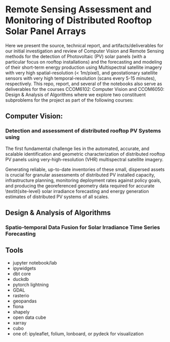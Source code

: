 # Remote Sensing Assessment and Monitoring of Distributed Rooftop Solar Panel Arrays

Here we present the source, technical report, and artifacts/deliverables for our
initial investigation and review of Computer Vision and Remote Sensing methods for the
detection of Photovoltaic (PV) solar panels (with a particular focus on rooftop
installations) and the forecasting and modeling of their short-term energy
production using Multispectral satellite imagery with very high spatial-resolution
(< 1m/pixel), and geostationary satellite sensors with very high temporal-resolution
(scans every 5-15 minutes), respectively.
This repo, report, and several of the notebooks also serve as deliverables
for the courses CCOM6102: Computer Vision and CCOM6050: Design & Analysis of Algorithms
where we explore two constituent subproblems for the project as part of the
following courses:

## Computer Vision:

### Detection and assessment of distributed rooftop PV Systems using 

The first fundamental challenge lies in the automated, accurate, and scalable identification and geometric characterization
of distributed rooftop PV panels using very-high-resolution (VHR) multispectral satellite imagery.

Generating reliable, up-to-date inventories of these small, dispersed assets is
crucial for granular assessments of distributed PV installed capacity, infrastructure planning,
monitoring deployment rates against policy goals, and producing the georeferenced geometry data required for accurate
\textit{site-level} solar irradiance forecasting and energy generation estimates of distributed PV systems of all scales.

## Design & Analysis of Algorithms

### Spatio-temporal Data Fusion for Solar Irradiance Time Series Forecasting

## Tools
- jupyter notebook/lab
- ipywidgets
- dbt core
- duckdb
- pytorch lightning
- GDAL
- rasterio
- geopandas
- fiona
- shapely
- open data cube
- xarray
- cubo
- one of: ipyleaflet, folium, lonboard, or pydeck for visualization
